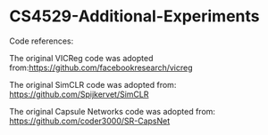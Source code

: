 # CS4529-Additional-Experiments

Code references:

The original VICReg code was adopted from:https://github.com/facebookresearch/vicreg


The original SimCLR code was adopted from: https://github.com/Spijkervet/SimCLR


The original Capsule Networks code was adopted from: https://github.com/coder3000/SR-CapsNet
